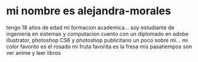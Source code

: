 # mi nombre es alejandra-morales
tengo 18 años de edad
mi formacion academica...
soy estudiante de ingenieria en sistemas y computacion
cuento con un diplomado en adobe illustrator, photoshop CS6 y photoshop publicitario
un poco sobre mi...
mi color favorito es el rosado
mi fruta favorita es la fresa
mis pasatiempos son ver anime y leer libros
